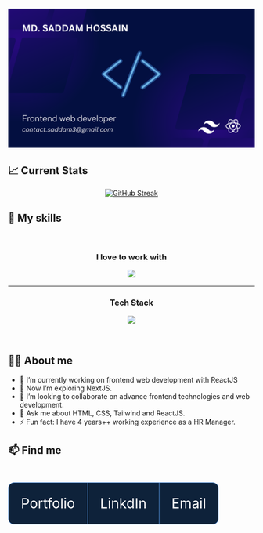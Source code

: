 [![Cover Image](https://raw.githubusercontent.com/SaddamHossain07/SaddamHossain07/main/images/githubCoverImage.png "Saddam Hossain's cover image")]([https://raw.githubusercontent.com/SaddamHossain07/SaddamHossain07/main/images/cover.png](https://raw.githubusercontent.com/SaddamHossain07/SaddamHossain07/main/images/githubCoverImage.png))


## :chart_with_upwards_trend: Current Stats
<p align="center">
  <a href="#"><img src="https://github-readme-streak-stats.herokuapp.com?user=SaddamHossain07&theme=algolia&border_radius=10&card_width=900" alt="GitHub Streak" /></a>
</p>

## :muscle: My skills
<br/>
<h3 align="center">
    I love to work with
</h3> 
<p align="center">
    <a href="#">
        <img src="https://skillicons.dev/icons?i=tailwind,react" />
    </a>  
</p> 
<hr/>
<h3 align="center">
    Tech Stack
</h3> 
<p align="center">
    <a href="#">
        <img src="https://skillicons.dev/icons?i=html,css,tailwind,bootstrap,js,react,express,mongodb,firebase" />
    </a>
</p>
<br/>

## :technologist: About me

- 🔭 I’m currently working on frontend web development with ReactJS
- 🌱 Now I’m exploring NextJS.
- 👯 I’m looking to collaborate on advance frontend technologies and web development.
- 💬 Ask me about HTML, CSS, Tailwind and ReactJS.
- ⚡ Fun fact: I have 4 years++ working experience as a HR Manager.


## :mailbox: Find me
<div style="font-size: 28px; display: flex;" align="center">
    <p style="color: #FFFFFF; background-color: #0E223A; padding: 25px; border: 1px solid #4F8AD0; border-radius: 12px 0 0 12px;" href="https://www.pytorial.com/">Portfolio</p>
    <p style="color: #FFFFFF; background-color: #0E223A; padding: 25px; border-top: 1px solid #4F8AD0; border-bottom: 1px solid #4F8AD0;" href="https://www.linkedin.com/in/md-saddam-hossain-9352a62a3/">LinkdIn</p>
    <p style="color: #FFFFFF; background-color: #0E223A; padding: 25px; border: 1px solid #4F8AD0; border-radius: 0 12px 12px 0; " href="contact.saddam3@gmail.com">Email</p>
</div>
